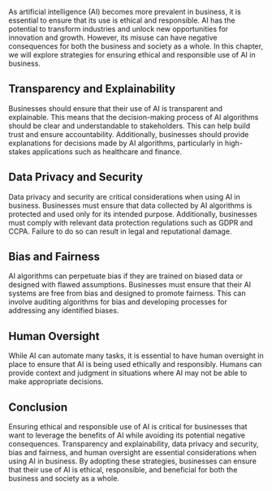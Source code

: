 
As artificial intelligence (AI) becomes more prevalent in business, it is essential to ensure that its use is ethical and responsible. AI has the potential to transform industries and unlock new opportunities for innovation and growth. However, its misuse can have negative consequences for both the business and society as a whole. In this chapter, we will explore strategies for ensuring ethical and responsible use of AI in business.

Transparency and Explainability
-------------------------------

Businesses should ensure that their use of AI is transparent and explainable. This means that the decision-making process of AI algorithms should be clear and understandable to stakeholders. This can help build trust and ensure accountability. Additionally, businesses should provide explanations for decisions made by AI algorithms, particularly in high-stakes applications such as healthcare and finance.

Data Privacy and Security
-------------------------

Data privacy and security are critical considerations when using AI in business. Businesses must ensure that data collected by AI algorithms is protected and used only for its intended purpose. Additionally, businesses must comply with relevant data protection regulations such as GDPR and CCPA. Failure to do so can result in legal and reputational damage.

Bias and Fairness
-----------------

AI algorithms can perpetuate bias if they are trained on biased data or designed with flawed assumptions. Businesses must ensure that their AI systems are free from bias and designed to promote fairness. This can involve auditing algorithms for bias and developing processes for addressing any identified biases.

Human Oversight
---------------

While AI can automate many tasks, it is essential to have human oversight in place to ensure that AI is being used ethically and responsibly. Humans can provide context and judgment in situations where AI may not be able to make appropriate decisions.

Conclusion
----------

Ensuring ethical and responsible use of AI is critical for businesses that want to leverage the benefits of AI while avoiding its potential negative consequences. Transparency and explainability, data privacy and security, bias and fairness, and human oversight are essential considerations when using AI in business. By adopting these strategies, businesses can ensure that their use of AI is ethical, responsible, and beneficial for both the business and society as a whole.

